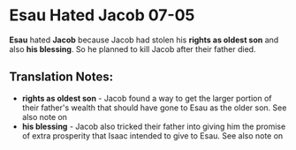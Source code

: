 Esau Hated Jacob 07-05
========================


**Esau** hated **Jacob** because Jacob had stolen his **rights as oldest
son** and also **his blessing**. So he planned to kill Jacob after their
father died.

Translation Notes:
------------------

-   **rights as oldest son** - Jacob found a way to get the larger
    portion of their father's wealth that should have gone to Esau as
    the older son. See also note on
-   **his blessing** - Jacob also tricked their father into giving him
    the promise of extra prosperity that Isaac intended to give to Esau.
    See also note on

